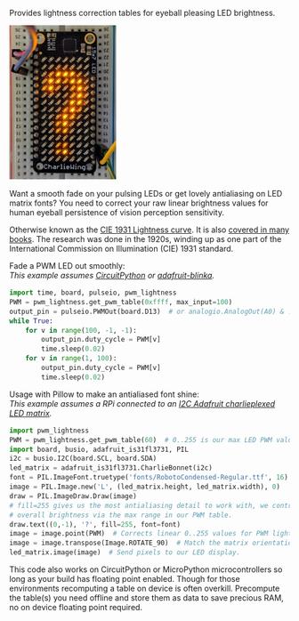 Provides lightness correction tables for eyeball pleasing LED brightness.

![Antialiased question mark in portrait mode on a CharlieWing](images/questionmark.jpg)

Want a smooth fade on your pulsing LEDs or get lovely antialiasing on LED
matrix fonts?  You need to correct your raw linear brightness values for
human eyeball persistence of vision perception sensitivity.

Otherwise known as the [CIE 1931 Lightness curve](https://www.photonstophotos.net/GeneralTopics/Exposure/Psychometric_Lightness_and_Gamma.htm).
It is also [covered in many books](https://www.google.com/search?q=903.3+116+formula&tbm=bks).
The research was done in the 1920s, winding up as one part of the International
Commission on Illumination (CIE) 1931 standard.

Fade a PWM LED out smoothly:  
_This example assumes [CircuitPython](https://circuitpython.org/) or
[adafruit-blinka](https://pypi.org/project/Adafruit-Blinka/)._

```python
import time, board, pulseio, pwm_lightness
PWM = pwm_lightness.get_pwm_table(0xffff, max_input=100)
output_pin = pulseio.PWMOut(board.D13)  # or analogio.AnalogOut(A0) & .value
while True:
    for v in range(100, -1, -1):
        output_pin.duty_cycle = PWM[v]
        time.sleep(0.02)
    for v in range(1, 100):
        output_pin.duty_cycle = PWM[v]
        time.sleep(0.02)
```

Usage with Pillow to make an antialiased font shine:  
_This example assumes a RPi connected to an [I2C Adafruit charlieplexed
LED matrix](https://www.adafruit.com/?q=IS31FL3731)._

```python
import pwm_lightness
PWM = pwm_lightness.get_pwm_table(60)  # 0..255 is our max LED PWM value.
import board, busio, adafruit_is31fl3731, PIL
i2c = busio.I2C(board.SCL, board.SDA)
led_matrix = adafruit_is31fl3731.CharlieBonnet(i2c)
font = PIL.ImageFont.truetype('fonts/RobotoCondensed-Regular.ttf', 16)
image = PIL.Image.new('L', (led_matrix.height, led_matrix.width), 0)
draw = PIL.ImageDraw.Draw(image)
# fill=255 gives us the most antialiasing detail to work with, we control
# overall brightness via the max range in our PWM table.
draw.text((0,-1), '?', fill=255, font=font)
image = image.point(PWM)  # Corrects linear 0..255 values for PWM lightness.
image = image.transpose(Image.ROTATE_90)  # Match the matrix orientation
led_matrix.image(image)  # Send pixels to our LED display.
```

This code also works on CircuitPython or MicroPython microcontrollers so long
as your build has floating point enabled.  Though for those environments
recomputing a table on device is often overkill.  Precompute the table(s) you
need offline and store them as data to save precious RAM, no on device floating
point required.
